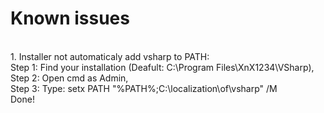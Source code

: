 # Known issues
<br>
1. Installer not automaticaly add vsharp to PATH:<br>
   Step 1: Find your installation (Deafult: C:\Program Files\XnX1234\VSharp),<br>
   Step 2: Open cmd as Admin,<br>
   Step 3: Type: setx PATH "%PATH%;C:\localization\of\vsharp" /M<br>
   Done!

